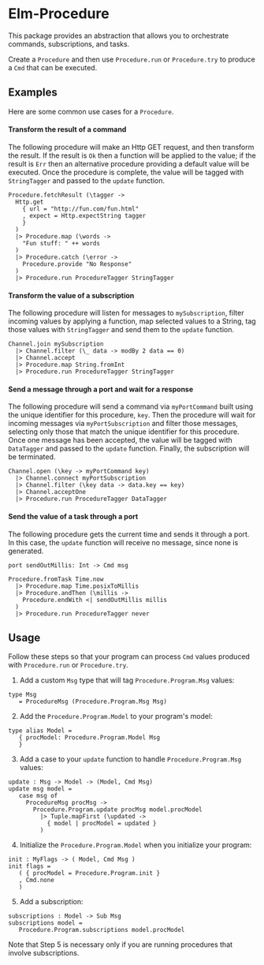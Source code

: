 # Elm-Procedure

This package provides an abstraction that allows you to orchestrate commands, subscriptions, and tasks.

Create a `Procedure` and then use `Procedure.run` or `Procedure.try` to produce a `Cmd` that can be executed.

## Examples

Here are some common use cases for a `Procedure`.

#### Transform the result of a command

The following procedure will make an Http GET request, and then transform the result. If
the result is `Ok` then a function will be applied to the value; if the result is `Err` then
an alternative procedure providing a default value will be executed. Once the procedure is
complete, the value will be tagged with `StringTagger` and passed to the `update` function. 

```
Procedure.fetchResult (\tagger ->
  Http.get
    { url = "http://fun.com/fun.html"
    , expect = Http.expectString tagger
    }
  )
  |> Procedure.map (\words ->
    "Fun stuff: " ++ words
  )
  |> Procedure.catch (\error ->
    Procedure.provide "No Response"
  )
  |> Procedure.run ProcedureTagger StringTagger
```

#### Transform the value of a subscription

The following procedure will listen for messages to `mySubscription`, filter incoming
values by applying a function, map selected values to a String, tag those values with
`StringTagger` and send them to the `update` function.

```
Channel.join mySubscription
  |> Channel.filter (\_ data -> modBy 2 data == 0)
  |> Channel.accept
  |> Procedure.map String.fromInt
  |> Procedure.run ProcedureTagger StringTagger
```

#### Send a message through a port and wait for a response

The following procedure will send a command via `myPortCommand` built using the unique identifier for
this procedure, `key`. Then the procedure will wait for incoming messages
via `myPortSubscription` and filter those messages, selecting only those that match the unique
identifier for this procedure. Once one message has been accepted, the value will be tagged with
`DataTagger` and passed to the `update` function. Finally, the subscription will be terminated. 

```
Channel.open (\key -> myPortCommand key)
  |> Channel.connect myPortSubscription
  |> Channel.filter (\key data -> data.key == key)
  |> Channel.acceptOne
  |> Procedure.run ProcedureTagger DataTagger
```

#### Send the value of a task through a port

The following procedure gets the current time and sends it through a port.
In this case, the `update` function will receive no message, since none is generated.

```
port sendOutMillis: Int -> Cmd msg

Procedure.fromTask Time.now
  |> Procedure.map Time.posixToMillis
  |> Procedure.andThen (\millis ->
    Procedure.endWith <| sendOutMillis millis
  )
  |> Procedure.run ProcedureTagger never
```


## Usage

Follow these steps so that your program can process `Cmd` values produced with `Procedure.run` or `Procedure.try`.

1. Add a custom `Msg` type that will tag `Procedure.Program.Msg` values:

  ```
  type Msg
     = ProcedureMsg (Procedure.Program.Msg Msg)
  ```

2. Add the `Procedure.Program.Model` to your program's model:

  ```
  type alias Model =
     { procModel: Procedure.Program.Model Msg
     }
  ```

3. Add a case to your `update` function to handle `Procedure.Program.Msg` values:

  ```
  update : Msg -> Model -> (Model, Cmd Msg)
  update msg model =
     case msg of
       ProcedureMsg procMsg ->
         Procedure.Program.update procMsg model.procModel
           |> Tuple.mapFirst (\updated ->
             { model | procModel = updated }
           )
  ```

4. Initialize the `Procedure.Program.Model` when you initialize your program:

  ```
  init : MyFlags -> ( Model, Cmd Msg )
  init flags =
     ( { procModel = Procedure.Program.init }
     , Cmd.none
     )
  ```

5. Add a subscription:

  ```
  subscriptions : Model -> Sub Msg
  subscriptions model =
     Procedure.Program.subscriptions model.procModel
  ```

Note that Step 5 is necessary only if you are running procedures that involve subscriptions.